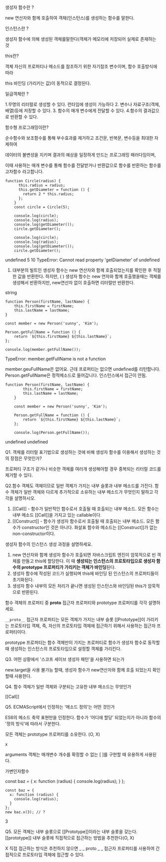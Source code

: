 생성자 함수란 ? 

new 연산자와 함께 호출하여 객체(인스턴스)를 생성하는 함수를 말한다.

인스턴스란 ? 

생성자 함수에 의해 생성된 객체를말한다(객체가 메모리에 저장되어 실제로 존재하는 것

this란?

객체 자신의 프로퍼티나 메소드를 참조하기 위한 자기참조 변수이며, 함수 호출방식에 따라

this 바인딩 (가리키는 값)이 동적으로 결정된다.



일급객체란 ?

1.무명의 리터럴로 생성할 수 있다. 런타임에 생성이 가능하다 2. 변수나 자료구조(객체,배열)등에 저장할 수 있다. 3. 함수의 매개 변수에게 전달할 수 있다. 4.함수의 결과값으로 반환할 수 있다.



함수형 프로그래밍이란? 

순수함수와 보조함수를 통해 부수효과를 제거하고 조건문, 반복문, 변수등을 최대한 자제하여

데이터의 불변성을 지키며 결과의 예상을 일정하게 만드는 프로그래밍 패러다임이며,

이때 사용하는 매개 변수를 통해 함수를 전달받거나 반환값으로 함수를 반환하는 함수를 고차함수 라고합니다.



```
function Circle(radius) {
      this.radius = radius;
      this.getDiameter = function () {
        return 2 * this.radius;
      };
    }
    const circle = Circle(5);
    
    console.log(circle); 
    console.log(radius); 
    console.log(getDiameter());
    circle.getDiameter();

	console.log(circle); 
	console.log(radius); 
	console.log(getDiameter());
	circle.getDiameter();
```

undefined
5
10
TypeError: Cannot read property 'getDiameter' of undefined



1. 대부분의 빌트인 생성자 함수는 new 연산자와 함께 호출되었는지를 확인한 후 적절한 값을 반환한다. 하지만, (             ) 생성자 함수는 new 연자와 함께 호출했을때는 객체를 생성해서 반환하지만, new연산자 없이 호출하면 리터럴만 반환한다.

string





```
function Person(firstName, lastName) {
    this.firstName = firstName;
    this.lastName = lastName;
}

const member = new Person('sunny', 'Kim');

Person.getFullName = function () {
    return `${this.firstName} ${this.lastName}`;
};

console.log(member.getFullName());
```

TypeError: member.getFullName is not a function

member.geuFullName은 없어요. 근데 프로퍼티는 없으면 undefined를 리턴합니다. Person.getFullName은 정적메소드로 들어갑니다. 인스턴스에서 접근이 안됨.



```
function Person(firstName, lastName) {
        this.firstName = firstName;
        this.lastName = lastName;
    }
    
    const member = new Person('sunny', 'Kim');
    
    Person.getFullName = function () {
        return `${this.firstName} ${this.lastName}`;
    };
    
    console.log(Person.getFullName());
```

undefined undefined



Q1. 객체를 리터럴 표기법으로 생성하는 것에 비해 생성자 함수를 이용해서 생성하는 것의 장점은 무엇인가?

프로퍼티 구조가 같거나 비슷한 객체를 여러개 생성해야할 경우 중복되는 리터럴 코드를 제거할 수 있다.

Q2.함수 객체도 객체이므로 일반 객체가 가지는 내부 슬롯과 내부 메소드를 가진다. 함수 객체가 일반 객체와 다르게 추가적으로 소유하는 내부 메소드가 무엇인지 말하고 각각을 설명하시오.

1. [[Call]] - 함수가 일반적인 함수로서 호출될 때 호출되는 내부 메소드. 모든 함수는 내부 메소드 [[Call]]을 가지고 있는 callable이다.
2. [[Construct]] - 함수가 생성자 함수로서 호출될 때 호출되는 내부 메소드. 모든 함수가 constructor인 것은 아니다. 화살표 함수와 메소드는 [[Construct]]가 없는 non-constructor이다.

생성자 함수의 인스턴스 생성 과정을 설명하세요.

1. new 연산자와 함께 생성자 함수가 호출되면 자바스크립트 엔진이 암묵적으로 빈 객체를 만들고 this에 할당한다. 이 때 **생성되는 인스턴스의 프로토타입으로 생성자 함수의 prototype 프로퍼티가 가리키는 객체가 바인딩**된다.
2. 생성자 함수에 작성된 코드가 실행되며 this에 바인딩 된 인스턴스의 프로퍼티들이 초기화된다.
3. 생성자 함수 내부의 모든 처리가 끝나면 생성된 인스턴스와 바인딩된 this가 암묵적으로 반환된다.

함수 객체의 프로퍼티 중 __proto__ 접근자 프로퍼티와 prototype 프로퍼티를 각각 설명하세요.

`__proto__` 접근자 프로퍼티는 모든 객체가 가지는 내부 슬롯 [[Prototype]]이 가리키는 프로토타입 객체, 즉, 자신의 프로토타입 객체에 접근하기 위해서 사용하는 접근자 프로퍼티이다.

prototype 프로퍼티는 함수 객체만이 가지는 프로퍼티로 함수가 생성자 함수로 동작할 때 생성하는 인스턴스의 프로토타입으로 설정할 객체를 가리킨다.



Q3. 어떤 상황에서 '스코프 세이브 생성자 패턴'을 사용하면 되는가

new.target을 사용 불가능 할때, 생성자 함수가 new연산자와 함께 호출 되었는지 확인할때 사용한다.

Q4. 함수 객체가 일반 객체와 구분되는 고유한 내부 메소드는 무엇인가

[[Call]]



Q5. ECMAScript에서 인정하는 '메소드 정의'는 어떤 것인가

ES6의 메소드 축약 표현만을 인정한다. 함수가 '어디에 할당' 되었는지가 아니라 함수의 '정의 방식'에 따라서 구분한다.



모든 객체는 prototype 프로퍼티를 소유한다. (O, X)

x

arguments 객체는 매개변수 개수를 확정할 수 없는 [  ]를 구현할 때 유용하게 사용된다.

가변인자함수

const baz = { x: function (radius) { console.log(radius); } };

```
const baz = {
  x: function (radius) {
   	console.log(radius);
  }
};
new baz.x(3); // ?
```

3



Q5. 모든 객체는 내부 슬롯으로 [[Prototype]]이라는 내부 슬롯을 갖는다. [[prototype]] 내부 슬롯에 직접적으로 접근하는 방법을 추천한다(O, X)

X 직접 접근하는 방식은 추천하지 않으면 _ _ proto _ _ 접근자 프로퍼티를 사용하여 간접적으로 프로토타입 객체에 접근할 수 있다.